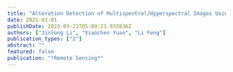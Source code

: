 ```yaml
---
title: "Alteration Detection of Multispectral/Hyperspectral Images Using Dual-Path Partial Recurrent Networks"
date: 2021-01-01
publishDate: 2023-03-21T05:09:23.933836Z
authors: ["Jinlong Li", "Xiaochen Yuan", "Li Feng"]
publication_types: ["2"]
abstract: ""
featured: false
publication: "*Remote Sensing*"
---
```


